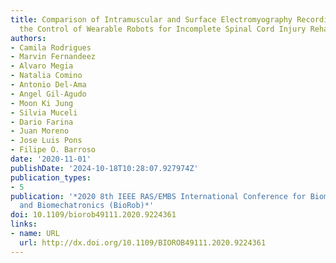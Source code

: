 ```yaml
---
title: Comparison of Intramuscular and Surface Electromyography Recordings Towards
  the Control of Wearable Robots for Incomplete Spinal Cord Injury Rehabilitation
authors:
- Camila Rodrigues
- Marvin Fernandeez
- Alvaro Megia
- Natalia Comino
- Antonio Del-Ama
- Angel Gil-Agudo
- Moon Ki Jung
- Silvia Muceli
- Dario Farina
- Juan Moreno
- Jose Luis Pons
- Filipe O. Barroso
date: '2020-11-01'
publishDate: '2024-10-18T10:28:07.927974Z'
publication_types:
- 5
publication: '*2020 8th IEEE RAS/EMBS International Conference for Biomedical Robotics
  and Biomechatronics (BioRob)*'
doi: 10.1109/biorob49111.2020.9224361
links:
- name: URL
  url: http://dx.doi.org/10.1109/BIOROB49111.2020.9224361
---
```

